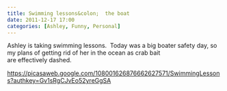 ```yaml
---
title: Swimming lessons&colon;  the boat
date: 2011-12-17 17:00
categories: [Ashley, Funny, Personal]
---
```

Ashley is taking swimming lessons.  Today was a big boater safety day, so my plans of getting rid of her in the ocean as crab bait are effectively dashed.

<a href="https://picasaweb.google.com/108001626876662627571/SwimmingLessons?authkey=Gv1sRgCJvEo52yreGgSA">https://picasaweb.google.com/108001626876662627571/SwimmingLessons?authkey=Gv1sRgCJvEo52yreGgSA</a>
